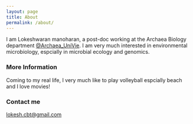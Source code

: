 ```yaml
---
layout: page
title: About
permalink: /about/
---
```


I am Lokeshwaran manoharan, a post-doc working at the Archaea Biology department [@Archaea_UniVie](https://twitter.com/Archaea_Vienna). I am very much interested in environmental microbiology, espcially in microbial ecology and genomics. 

### More Information

Coming to my real life, I very much like to play volleyball espcially beach and I love movies! 

### Contact me

[lokesh.cbt@gmail.com](mailto:lokesh.cbt@gmail.com)
